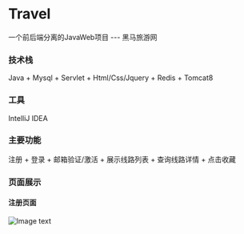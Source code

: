# Travel
一个前后端分离的JavaWeb项目 --- 黑马旅游网

### 技术栈
Java + Mysql + Servlet + Html/Css/Jquery + Redis + Tomcat8

### 工具
IntelliJ IDEA

### 主要功能
注册 + 登录 + 邮箱验证/激活 + 展示线路列表 + 查询线路详情 + 点击收藏

### 页面展示
#### 注册页面
![Image text](https://github.com/Kingyumu/UserInfoManegement/blob/main/img/img2.jpg)
